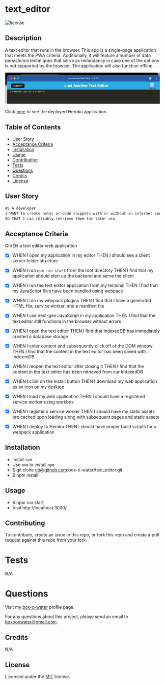 # text_editor

![license](https://img.shields.io/static/v1?label=license&message=MIT&color=blue)

## Description

A text editor that runs in the browser. This app is a single-page application that meets the PWA criteria. Additionally, it will feature a number of data persistence techniques that serve as redundancy in case one of the options is not supported by the browser. The application will also function offline.

<img src="/assets/images/text_editor_preview.png" width="700"/>

Click [here](https://texteditorbow.herokuapp.com/) to see the deployed Heroku application.

## Table of Contents

- [User Story](#user-story)
- [Acceptance Criteria](#acceptance-criteria)
- [Installation](#installation)
- [Usage](#usage)
- [Contributing](#contributing)
- [Tests](#tests)
- [Questions](#questions)
- [Credits](#credits)
- [License](#license)

## User Story

```md
AS A developer
I WANT to create notes or code snippets with or without an internet connection
SO THAT I can reliably retrieve them for later use
```

## Acceptance Criteria

GIVEN a text editor web application

- [x] WHEN I open my application in my editor
      THEN I should see a client server folder structure

- [x] WHEN I run `npm run start` from the root directory
      THEN I find that my application should start up the backend and serve the client

- [x] WHEN I run the text editor application from my terminal
      THEN I find that my JavaScript files have been bundled using webpack

- [x] WHEN I run my webpack plugins
      THEN I find that I have a generated HTML file, service worker, and a manifest file

- [x] WHEN I use next-gen JavaScript in my application
      THEN I find that the text editor still functions in the browser without errors

- [x] WHEN I open the text editor
      THEN I find that IndexedDB has immediately created a database storage

- [x] WHEN I enter content and subsequently click off of the DOM window
      THEN I find that the content in the text editor has been saved with IndexedDB

- [x] WHEN I reopen the text editor after closing it
      THEN I find that the content in the text editor has been retrieved from our IndexedDB

- [x] WHEN I click on the Install button
      THEN I download my web application as an icon on my desktop

- [x] WHEN I load my web application
      THEN I should have a registered service worker using workbox

- [x] WHEN I register a service worker
      THEN I should have my static assets pre cached upon loading along with subsequent pages and static assets

- [x] WHEN I deploy to Heroku
      THEN I should have proper build scripts for a webpack application

## Installation

- Install `nvm`
- Use `nvm` to install `npm`
- $ git clone git@github.com:box-o-water/text_editor.git
- $ npm install

## Usage

- $ npm run start
- Visit http://localhost:3000/

## Contributing

To contribute, create an issue in this repo, or fork this repo and create a pull request against this repo from your fork.

# Tests

N/A

# Questions

Visit my [box-o-water](https://github.com/box-o-water) profile page.

For any questions about this project, please send an email to <boxooowater@gmail.com>.

## Credits

N/A

## License

Licensed under the [MIT](/LICENSE) license.
